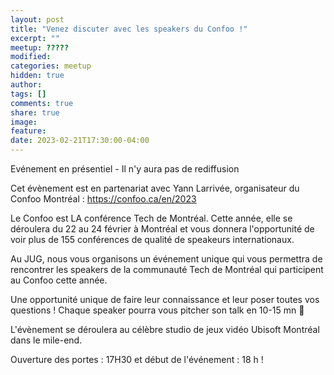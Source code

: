 ```yaml
---
layout: post
title: "Venez discuter avec les speakers du Confoo !"
excerpt: ""
meetup: ?????
modified:
categories: meetup
hidden: true
author: 
tags: []
comments: true
share: true
image:
feature:
date: 2023-02-21T17:30:00-04:00
---
```


Evénement en présentiel - Il n'y aura pas de rediffusion

Cet évènement est en partenariat avec Yann Larrivée, organisateur du Confoo Montréal : https://confoo.ca/en/2023

Le Confoo est LA conférence Tech de Montréal. Cette année, elle se déroulera du 22 au 24 février à Montréal et vous donnera l'opportunité de voir plus de 155 conférences de qualité de speakeurs internationaux.

Au JUG, nous vous organisons un événement unique qui vous permettra de rencontrer les speakers de la communauté Tech de Montréal qui participent au Confoo cette année.

Une opportunité unique de faire leur connaissance et leur poser toutes vos questions !
Chaque speaker pourra vous pitcher son talk en 10-15 mn 🤗

L'évènement se déroulera au célèbre studio de jeux vidéo Ubisoft Montréal dans le mile-end.

Ouverture des portes : 17H30 et début de l'événement : 18 h !
